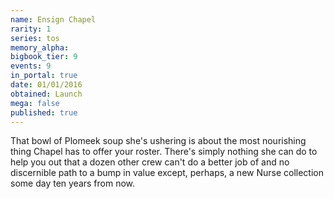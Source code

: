 ```yaml
---
name: Ensign Chapel
rarity: 1
series: tos
memory_alpha:
bigbook_tier: 9
events: 9
in_portal: true
date: 01/01/2016
obtained: Launch
mega: false
published: true
---
```


That bowl of Plomeek soup she's ushering is about the most nourishing thing Chapel has to offer your roster. There's simply nothing she can do to help you out that a dozen other crew can't do a better job of and no discernible path to a bump in value except, perhaps, a new Nurse collection some day ten years from now.
